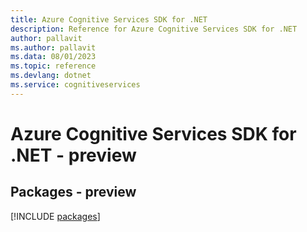 ```yaml
---
title: Azure Cognitive Services SDK for .NET
description: Reference for Azure Cognitive Services SDK for .NET
author: pallavit
ms.author: pallavit
ms.data: 08/01/2023
ms.topic: reference
ms.devlang: dotnet
ms.service: cognitiveservices
---
```

# Azure Cognitive Services SDK for .NET - preview
## Packages - preview
[!INCLUDE [packages](cognitive-services-index.md)]